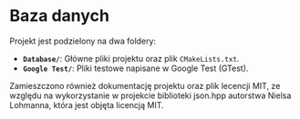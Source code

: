 # Baza danych

Projekt jest podzielony na dwa foldery:
- **`Database/`**: Główne pliki projektu oraz plik `CMakeLists.txt`.
- **`Google Test/`**: Pliki testowe napisane w Google Test (GTest).

Zamieszczono również dokumentację projektu oraz plik lecencji MIT, ze względu na wykorzystanie w projekcie biblioteki json.hpp autorstwa Nielsa Lohmanna, która jest objęta licencją MIT.
